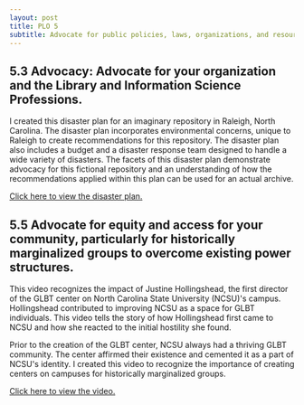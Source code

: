 ```yaml
---
layout: post
title: PLO 5
subtitle: Advocate for public policies, laws, organizations, and resources that promote a just information society [Advocacy and Public Policy]
---
```


## 5.3 Advocacy: Advocate for your organization and the Library and Information Science Professions.

I created this disaster plan for an imaginary repository in Raleigh, North Carolina. The disaster plan incorporates environmental concerns, unique to Raleigh to create recommendations for this repository. The disaster plan also includes a budget and a disaster response team designed to handle a wide variety of disasters. The facets of this disaster plan demonstrate advocacy for this fictional repository and an understanding of how the recommendations applied within this plan can be used for an actual archive.

[Click here to view the disaster plan.]({{dunefskychadwick.github.io}}/assets/pdfs/advocacy.pdf)  

## 5.5 Advocate for equity and access for your community, particularly for historically marginalized groups to overcome existing power structures.

This video recognizes the impact of Justine Hollingshead, the first director of the GLBT center on North Carolina State University (NCSU)'s campus. Hollingshead contributed to improving NCSU as a space for GLBT individuals. This video tells the story of how Hollingshead first came to NCSU and how she reacted to the initial hostility she found.

Prior to the creation of the GLBT center, NCSU always had a thriving GLBT community. The center affirmed their existence and cemented it as a part of NCSU's identity. I created this video to recognize the importance of creating centers on campuses for historically marginalized groups. 

[Click here to view the video.](https://youtu.be/FQAAM1_YAvQ)  
